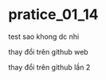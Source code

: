pratice_01_14
============
test 
sao khong dc nhi

thay đổi trên github web

thay đổi trên github lần 2

